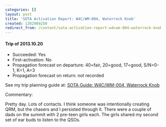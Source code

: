 ```yaml
---
categories: []
layout: post
title: 'SOTA Activation Report: W4C/WM-004, Waterrock Knob'
created: 1382909250
redirect_from: /content/sota-activation-report-w4cwm-004-waterrock-knob
---
```

#### Trip of 2013.10.20
* Succeeded: Yes
* First-activation: No
* Propagation forecast on departure: 40=fair, 20=good, 17=good, S/N=0-1, K=1, A=3
* Propagation forecast on return: not recorded

See my trip planning guide at: [SOTA Guide: W4C/WM-004, Waterrock Knob](/content/sota-guide-w4cwm-004-waterrock-knob)


Commentary:

Pretty day.  Lots of contacts.  I think someone was intentionally creating QRM, but the chasers and I persisted through it.  There were a couple of dads on the summit with 2 pre-teen girls each.  The girls shared my second set of ear buds to listen to the QSOs.
